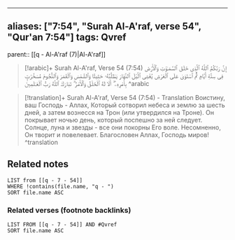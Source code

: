 
---
aliases: ["7:54", "Surah Al-A'raf, verse 54", "Qur'an 7:54"]
tags: Qvref
---

parent:: [[q - Al-A'raf (7)|Al-A'raf]]

> [!arabic]+ Surah Al-A'raf, Verse 54 (7:54)
> <span class="quran-arabic">إِنَّ رَبَّكُمُ ٱللَّهُ ٱلَّذِى خَلَقَ ٱلسَّمَـٰوَٰتِ وَٱلْأَرْضَ فِى سِتَّةِ أَيَّامٍ ثُمَّ ٱسْتَوَىٰ عَلَى ٱلْعَرْشِ يُغْشِى ٱلَّيْلَ ٱلنَّهَارَ يَطْلُبُهُۥ حَثِيثًا وَٱلشَّمْسَ وَٱلْقَمَرَ وَٱلنُّجُومَ مُسَخَّرَٰتٍۭ بِأَمْرِهِۦٓ ۗ أَلَا لَهُ ٱلْخَلْقُ وَٱلْأَمْرُ ۗ تَبَارَكَ ٱللَّهُ رَبُّ ٱلْعَـٰلَمِينَ</span>
^arabic

> [!translation]+ Surah Al-A'raf, Verse 54 (7:54) - Translation
> Воистину, ваш Господь - Аллах, Который сотворил небеса и землю за шесть дней, а затем вознесся на Трон (или утвердился на Троне). Он покрывает ночью день, который поспешно за ней следует. Солнце, луна и звезды - все они покорны Его воле. Несомненно, Он творит и повелевает. Благословен Аллах, Господь миров!
^translation



## Related notes
```dataview
LIST from [[q - 7 - 54]]
WHERE !contains(file.name, "q - ")
SORT file.name ASC
```

### Related verses (footnote backlinks)
```dataview
LIST FROM [[q - 7 - 54]] AND #Qvref
SORT file.name ASC
```

